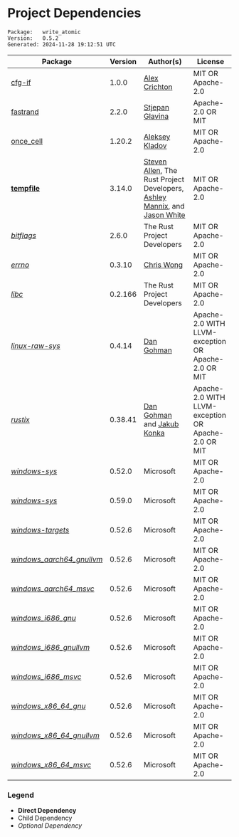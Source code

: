 # Project Dependencies
    Package:   write_atomic
    Version:   0.5.2
    Generated: 2024-11-28 19:12:51 UTC

| Package | Version | Author(s) | License |
| ---- | ---- | ---- | ---- |
| [cfg-if](https://github.com/alexcrichton/cfg-if) | 1.0.0 | [Alex Crichton](mailto:alex@alexcrichton.com) | MIT OR Apache-2.0 |
| [fastrand](https://github.com/smol-rs/fastrand) | 2.2.0 | [Stjepan Glavina](mailto:stjepang@gmail.com) | Apache-2.0 OR MIT |
| [once_cell](https://github.com/matklad/once_cell) | 1.20.2 | [Aleksey Kladov](mailto:aleksey.kladov@gmail.com) | MIT OR Apache-2.0 |
| [**tempfile**](https://github.com/Stebalien/tempfile) | 3.14.0 | [Steven Allen](mailto:steven@stebalien.com), The Rust Project Developers, [Ashley Mannix](mailto:ashleymannix@live.com.au), and [Jason White](mailto:me@jasonwhite.io) | MIT OR Apache-2.0 |
| [_bitflags_](https://github.com/bitflags/bitflags) | 2.6.0 | The Rust Project Developers | MIT OR Apache-2.0 |
| [_errno_](https://github.com/lambda-fairy/rust-errno) | 0.3.10 | [Chris Wong](mailto:lambda.fairy@gmail.com) | MIT OR Apache-2.0 |
| [_libc_](https://github.com/rust-lang/libc) | 0.2.166 | The Rust Project Developers | MIT OR Apache-2.0 |
| [_linux-raw-sys_](https://github.com/sunfishcode/linux-raw-sys) | 0.4.14 | [Dan Gohman](mailto:dev@sunfishcode.online) | Apache-2.0 WITH LLVM-exception OR Apache-2.0 OR MIT |
| [_rustix_](https://github.com/bytecodealliance/rustix) | 0.38.41 | [Dan Gohman](mailto:dev@sunfishcode.online) and [Jakub Konka](mailto:kubkon@jakubkonka.com) | Apache-2.0 WITH LLVM-exception OR Apache-2.0 OR MIT |
| [_windows-sys_](https://github.com/microsoft/windows-rs) | 0.52.0 | Microsoft | MIT OR Apache-2.0 |
| [_windows-sys_](https://github.com/microsoft/windows-rs) | 0.59.0 | Microsoft | MIT OR Apache-2.0 |
| [_windows-targets_](https://github.com/microsoft/windows-rs) | 0.52.6 | Microsoft | MIT OR Apache-2.0 |
| [_windows_aarch64_gnullvm_](https://github.com/microsoft/windows-rs) | 0.52.6 | Microsoft | MIT OR Apache-2.0 |
| [_windows_aarch64_msvc_](https://github.com/microsoft/windows-rs) | 0.52.6 | Microsoft | MIT OR Apache-2.0 |
| [_windows_i686_gnu_](https://github.com/microsoft/windows-rs) | 0.52.6 | Microsoft | MIT OR Apache-2.0 |
| [_windows_i686_gnullvm_](https://github.com/microsoft/windows-rs) | 0.52.6 | Microsoft | MIT OR Apache-2.0 |
| [_windows_i686_msvc_](https://github.com/microsoft/windows-rs) | 0.52.6 | Microsoft | MIT OR Apache-2.0 |
| [_windows_x86_64_gnu_](https://github.com/microsoft/windows-rs) | 0.52.6 | Microsoft | MIT OR Apache-2.0 |
| [_windows_x86_64_gnullvm_](https://github.com/microsoft/windows-rs) | 0.52.6 | Microsoft | MIT OR Apache-2.0 |
| [_windows_x86_64_msvc_](https://github.com/microsoft/windows-rs) | 0.52.6 | Microsoft | MIT OR Apache-2.0 |

### Legend

* **Direct Dependency**
* Child Dependency
* _Optional Dependency_

